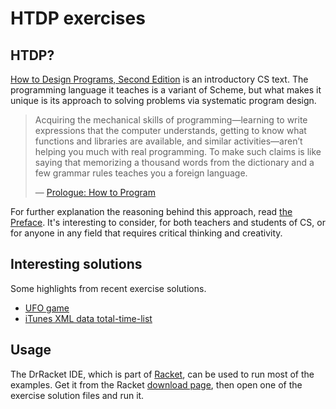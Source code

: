 # HTDP exercises

## HTDP?
[How to Design Programs, Second Edition](http://www.ccs.neu.edu/home/matthias/HtDP2e/index.html) is an introductory CS text. The programming language it teaches is a variant of Scheme, but what makes it unique is its approach to solving problems via systematic program design.

> Acquiring the mechanical skills of programming—learning to write expressions that the computer understands, getting to know what functions and libraries are available, and similar activities—aren’t helping you much with real programming. To make such claims is like saying that memorizing a thousand words from the dictionary and a few grammar rules teaches you a foreign language.
>
> &mdash; [Prologue: How to Program](http://www.ccs.neu.edu/home/matthias/HtDP2e/part_prologue.html#(part._sec~3anot))

For further explanation the reasoning behind this approach, read [the Preface](http://www.ccs.neu.edu/home/matthias/HtDP2e/part_preface.html). It's interesting to consider, for both teachers and students of CS, or for anyone in any field that requires critical thinking and creativity.


## Interesting solutions

Some highlights from recent exercise solutions.

  - [UFO game](https://github.com/eareese/htdp-exercises/blob/master/part01-fixed-size-data/ufo.rkt)
  - [iTunes XML data total-time-list](https://github.com/eareese/htdp-exercises/blob/master/part02-arbitrarily-large-data/207-total-time-list.rkt)



## Usage

The DrRacket IDE, which is part of [Racket](http://racket-lang.org/), can be used to run most of the examples. Get it from the Racket [download page](https://racket-lang.org/download/), then open one of the exercise solution files and run it.
